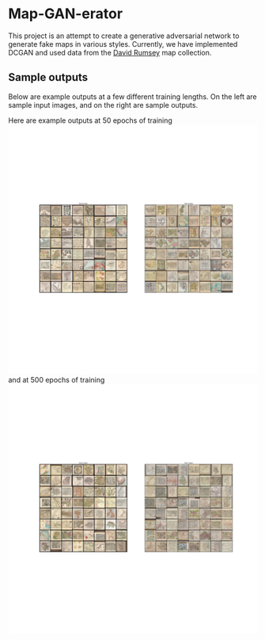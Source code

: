 # Map-GAN-erator

This project is an attempt to create a generative adversarial network to generate fake maps in various styles.
Currently, we have implemented DCGAN and used data from the [David Rumsey](https://www.davidrumsey.com/) map collection.

## Sample outputs

Below are example outputs at a few different training lengths.
On the left are sample input images, and on the right are sample outputs.

Here are example outputs at 50 epochs of training
![50 epochs of training](./output_images/comparison_1_hour.png)
and at 500 epochs of training
![500 epochs of training](./output_images/comparison_8_hours.png)
